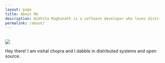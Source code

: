 ```yaml
---
layout: page
title: About Me
description: Nikhita Raghunath is a software developer who loves distributed systems and open source.
permalink: /about/
---
```

<br>

 <img src="{{site.avatar}}" class="avatar-round"/>

Hey there! I am vishal chopra and I dabble in distributed systems and open source.